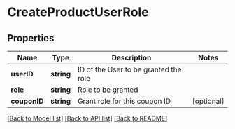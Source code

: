 # CreateProductUserRole

## Properties
Name | Type | Description | Notes
------------ | ------------- | ------------- | -------------
**userID** | **string** | ID of the User to be granted the role | 
**role** | **string** | Role to be granted | 
**couponID** | **string** | Grant role for this coupon ID | [optional] 

[[Back to Model list]](../README.md#documentation-for-models) [[Back to API list]](../README.md#documentation-for-api-endpoints) [[Back to README]](../README.md)


